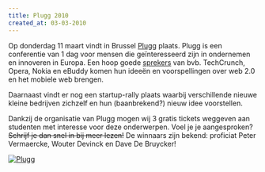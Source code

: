 ```yaml
---
title: Plugg 2010
created_at: 03-03-2010
---
```


Op donderdag 11 maart vindt in Brussel [Plugg](https://plugg.eu) plaats. Plugg is een conferentie van 1 dag voor mensen die geïnteresseerd zijn in ondernemen en innoveren in Europa. Een hoop goede [sprekers](https://plugg.eu/program/day-schedule) van bvb. TechCrunch, Opera, Nokia en eBuddy komen hun ideeën en voorspellingen over web 2.0 en het mobiele web brengen.

Daarnaast vindt er nog een startup-rally plaats waarbij verschillende nieuwe kleine bedrijven zichzelf en hun (baanbrekend?) nieuw idee voorstellen.

Dankzij de organisatie van Plugg mogen wij 3 gratis tickets weggeven aan studenten met interesse voor deze onderwerpen. Voel je je aangesproken? <del datetime="2010-03-07T23:02:58+00:00">Schrijf je dan snel in bij meer lezen!</del> De winnaars zijn bekend: proficiat Peter Vermaercke, Wouter Devinck en Dave De Bruycker!

[![Plugg](https://plugg.eu/userfiles/images/banner468.gif)](https://plugg.eu)

